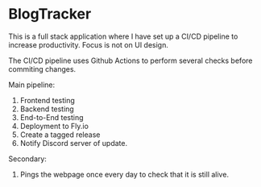 # BlogTracker

This is a full stack application where I have set up a CI/CD pipeline to increase productivity. Focus is not on UI design.

The CI/CD pipeline uses Github Actions to perform several checks before commiting changes.

Main pipeline:
1. Frontend testing
2. Backend testing
3. End-to-End testing
4. Deployment to Fly.io
5. Create a tagged release
6. Notify Discord server of update.

Secondary:
1. Pings the webpage once every day to check that it is still alive.
